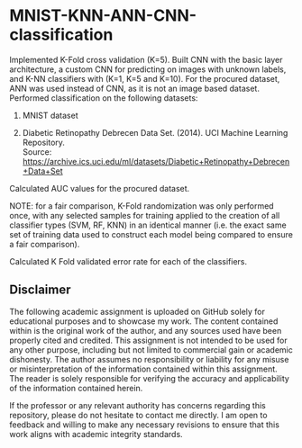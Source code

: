 # MNIST-KNN-ANN-CNN-classification



Implemented K-Fold cross validation (K=5). Built CNN with the basic layer architecture, a custom CNN for predicting on images with unknown labels, and K-NN classifiers with (K=1, K=5 and K=10). For the procured dataset, ANN was used instead of CNN, as it is not an image based dataset. Performed classification on the following datasets: 

1. MNIST dataset 

2. Diabetic Retinopathy Debrecen Data Set. (2014). UCI Machine Learning Repository.   
    Source: https://archive.ics.uci.edu/ml/datasets/Diabetic+Retinopathy+Debrecen+Data+Set

Calculated AUC values for the procured dataset. 

NOTE: for a fair comparison, K-Fold randomization was only performed once, with any selected samples for training applied to the creation of all classifier types (SVM, RF, KNN) in an identical manner (i.e. the exact same set of training data used to construct each model being compared to ensure a fair comparison).

Calculated K Fold validated error rate for each of the classifiers.

## Disclaimer

The following academic assignment is uploaded on GitHub solely for educational purposes and to showcase my work. The content contained within is the original work of the author, and any sources used have been properly cited and credited. This assignment is not intended to be used for any other purpose, including but not limited to commercial gain or academic dishonesty. The author assumes no responsibility or liability for any misuse or misinterpretation of the information contained within this assignment. The reader is solely responsible for verifying the accuracy and applicability of the information contained herein.

If the professor or any relevant authority has concerns regarding this repository, please do not hesitate to contact me directly. I am open to feedback and willing to make any necessary revisions to ensure that this work aligns with academic integrity standards.
